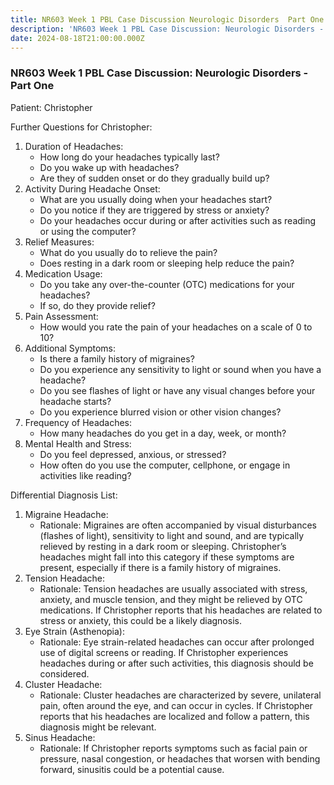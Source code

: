 ```yaml
---
title: NR603 Week 1 PBL Case Discussion Neurologic Disorders  Part One
description: 'NR603 Week 1 PBL Case Discussion: Neurologic Disorders - Part One'
date: 2024-08-18T21:00:00.000Z
---
```


### NR603 Week 1 PBL Case Discussion: Neurologic Disorders - Part One

Patient: Christopher

Further Questions for Christopher:

1. Duration of Headaches:
   * How long do your headaches typically last?
   * Do you wake up with headaches?
   * Are they of sudden onset or do they gradually build up?
2. Activity During Headache Onset:
   * What are you usually doing when your headaches start?
   * Do you notice if they are triggered by stress or anxiety?
   * Do your headaches occur during or after activities such as reading or using the computer?
3. Relief Measures:
   * What do you usually do to relieve the pain?
   * Does resting in a dark room or sleeping help reduce the pain?
4. Medication Usage:
   * Do you take any over-the-counter (OTC) medications for your headaches?
   * If so, do they provide relief?
5. Pain Assessment:
   * How would you rate the pain of your headaches on a scale of 0 to 10?
6. Additional Symptoms:
   * Is there a family history of migraines?
   * Do you experience any sensitivity to light or sound when you have a headache?
   * Do you see flashes of light or have any visual changes before your headache starts?
   * Do you experience blurred vision or other vision changes?
7. Frequency of Headaches:
   * How many headaches do you get in a day, week, or month?
8. Mental Health and Stress:
   * Do you feel depressed, anxious, or stressed?
   * How often do you use the computer, cellphone, or engage in activities like reading?

Differential Diagnosis List:

1. Migraine Headache:
   * Rationale: Migraines are often accompanied by visual disturbances (flashes of light), sensitivity to light and sound, and are typically relieved by resting in a dark room or sleeping. Christopher’s headaches might fall into this category if these symptoms are present, especially if there is a family history of migraines.
2. Tension Headache:
   * Rationale: Tension headaches are usually associated with stress, anxiety, and muscle tension, and they might be relieved by OTC medications. If Christopher reports that his headaches are related to stress or anxiety, this could be a likely diagnosis.
3. Eye Strain (Asthenopia):
   * Rationale: Eye strain-related headaches can occur after prolonged use of digital screens or reading. If Christopher experiences headaches during or after such activities, this diagnosis should be considered.
4. Cluster Headache:
   * Rationale: Cluster headaches are characterized by severe, unilateral pain, often around the eye, and can occur in cycles. If Christopher reports that his headaches are localized and follow a pattern, this diagnosis might be relevant.
5. Sinus Headache:
   * Rationale: If Christopher reports symptoms such as facial pain or pressure, nasal congestion, or headaches that worsen with bending forward, sinusitis could be a potential cause.
